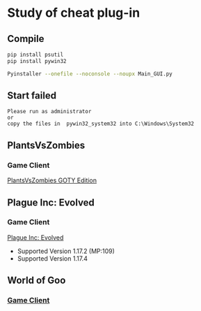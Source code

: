 # Study of cheat plug-in
## Compile
```bash
pip install psutil
pip install pywin32

Pyinstaller --onefile --noconsole --noupx Main_GUI.py
```
## Start failed
```
Please run as administrator 
or
copy the files in  pywin32_system32 into C:\Windows\System32
```

## PlantsVsZombies
### Game Client
[PlantsVsZombies GOTY Edition](https://store.steampowered.com/app/3590/Plants_vs_Zombies_GOTY_Edition/)

## Plague Inc: Evolved
### Game Client
[Plague Inc: Evolved](https://store.steampowered.com/app/246620/Plague_Inc_Evolved/)
- Supported Version 1.17.2 (MP:109)
- Supported Version 1.17.4

## World of Goo
### [Game Client](https://store.steampowered.com/app/22000/World_of_Goo/)
